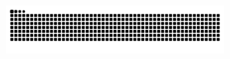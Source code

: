 

![snake gif](https://raw.githubusercontent.com/fizaomer/snake/output/github-contribution-grid-snake.svg)

